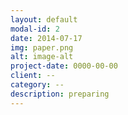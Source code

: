 ```yaml
---
layout: default
modal-id: 2
date: 2014-07-17
img: paper.png
alt: image-alt
project-date: 0000-00-00
client: --
category: --
description: preparing
---
```

